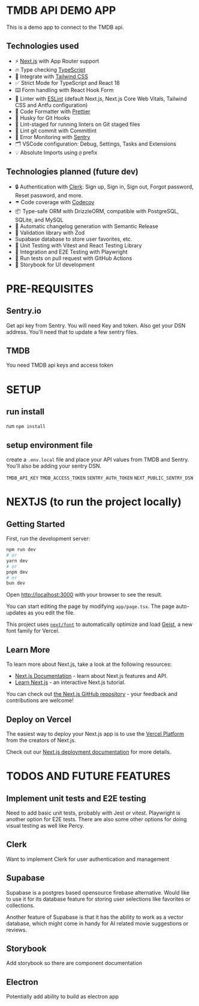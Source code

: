 # TMDB API DEMO APP

This is a demo app to connect to the TMDB api.

## Technologies used

- ⚡ [Next.js](https://nextjs.org) with App Router support
- 🔥 Type checking [TypeScript](https://www.typescriptlang.org)
- 💎 Integrate with [Tailwind CSS](https://tailwindcss.com)
- ✅ Strict Mode for TypeScript and React 18
- ⌨️ Form handling with React Hook Form
- 📏 Linter with [ESLint](https://eslint.org) (default Next.js, Next.js Core Web Vitals, Tailwind CSS and Antfu configuration)
- 💖 Code Formatter with [Prettier](https://prettier.io)
- 🦊 Husky for Git Hooks
- 🚫 Lint-staged for running linters on Git staged files
- 🚓 Lint git commit with Commitlint
- 🚨 Error Monitoring with [Sentry](https://sentry.io/for/nextjs/?utm_source=github&utm_medium=paid-community&utm_campaign=general-fy25q1-nextjs&utm_content=github-banner-nextjsboilerplate-logo)
- 🗂 VSCode configuration: Debug, Settings, Tasks and Extensions
- 💡 Absolute Imports using `@` prefix

## Technologies planned (future dev)

- 🔒 Authentication with [Clerk](https://clerk.com?utm_source=github&utm_medium=sponsorship&utm_campaign=nextjs-boilerplate): Sign up, Sign in, Sign out, Forgot password, Reset password, and more.
- ☂️ Code coverage with [Codecov](https://about.codecov.io/codecov-free-trial/?utm_source=github&utm_medium=paid-community&utm_campaign=general-fy25q1-nextjs&utm_content=github-banner-nextjsboilerplate-logo)
- 📦 Type-safe ORM with DrizzleORM, compatible with PostgreSQL, SQLite, and MySQL
- 🎁 Automatic changelog generation with Semantic Release
- 🔴 Validation library with Zod
- Supabase database to store user favorites, etc.
- 🦺 Unit Testing with Vitest and React Testing Library
- 🧪 Integration and E2E Testing with Playwright
- 👷 Run tests on pull request with GitHub Actions
- 🎉 Storybook for UI development

# PRE-REQUISITES

## Sentry.io

Get api key from Sentry. You will need Key and token.
Also get your DSN address. You'll need that to update a few sentry files.

## TMDB

You need TMDB api keys and access token

# SETUP

## run install

run `npm install`

## setup environment file

create a `.env.local` file and place your API values from TMDB and Sentry. You'll also be adding your sentry DSN.

`TMDB_API_KEY`
`TMDB_ACCESS_TOKEN`
`SENTRY_AUTH_TOKEN`
`NEXT_PUBLIC_SENTRY_DSN`

# NEXTJS (to run the project locally)

## Getting Started

First, run the development server:

```bash
npm run dev
# or
yarn dev
# or
pnpm dev
# or
bun dev
```

Open [http://localhost:3000](http://localhost:3000) with your browser to see the result.

You can start editing the page by modifying `app/page.tsx`. The page auto-updates as you edit the file.

This project uses [`next/font`](https://nextjs.org/docs/app/building-your-application/optimizing/fonts) to automatically optimize and load [Geist](https://vercel.com/font), a new font family for Vercel.

## Learn More

To learn more about Next.js, take a look at the following resources:

- [Next.js Documentation](https://nextjs.org/docs) - learn about Next.js features and API.
- [Learn Next.js](https://nextjs.org/learn) - an interactive Next.js tutorial.

You can check out [the Next.js GitHub repository](https://github.com/vercel/next.js) - your feedback and contributions are welcome!

## Deploy on Vercel

The easiest way to deploy your Next.js app is to use the [Vercel Platform](https://vercel.com/new?utm_medium=default-template&filter=next.js&utm_source=create-next-app&utm_campaign=create-next-app-readme) from the creators of Next.js.

Check out our [Next.js deployment documentation](https://nextjs.org/docs/app/building-your-application/deploying) for more details.

# TODOS AND FUTURE FEATURES

## Implement unit tests and E2E testing

Need to add basic unit tests, probably with Jest or vitest. Playwright is another option for E2E tests. There are also some other options for doing visual testing as well like Percy.

## Clerk

Want to implement Clerk for user authentication and management

## Supabase

Supabase is a postgres based opensource firebase alternative. Would like to use it for its database feature for storing user selections like favorites or collections.

Another feature of Supabase is that it has the ability to work as a vector database, which might come in handy for AI related movie suggestions or reviews.

## Storybook

Add storybook so there are component documentation

## Electron

Potentially add ability to build as electron app
